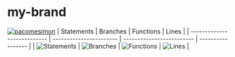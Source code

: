 # my-brand
[![pacomesimon](https://circleci.com/gh/pacomesimon/my-brand/tree/ft-comment-integration.svg?style=svg)](https://app.circleci.com/pipelines/github/pacomesimon)
| Statements                  | Branches                | Functions                 | Lines             |
| --------------------------- | ----------------------- | ------------------------- | ----------------- |
| ![Statements](https://img.shields.io/badge/statements-95.16%25-brightgreen.svg?style=flat) | ![Branches](https://img.shields.io/badge/branches-85.53%25-yellow.svg?style=flat) | ![Functions](https://img.shields.io/badge/functions-100%25-brightgreen.svg?style=flat) | ![Lines](https://img.shields.io/badge/lines-95.09%25-brightgreen.svg?style=flat) |